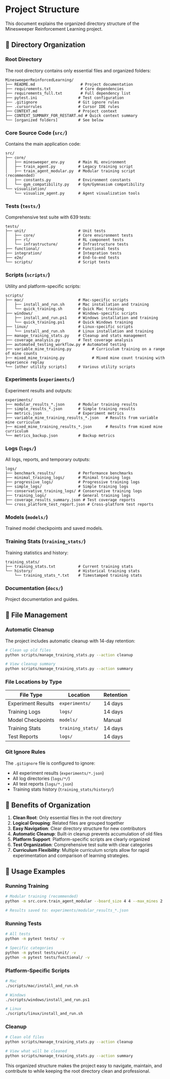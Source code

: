 # Project Structure

This document explains the organized directory structure of the Minesweeper Reinforcement Learning project.

## 📁 Directory Organization

### Root Directory
The root directory contains only essential files and organized folders:

```
MinesweeperReinforcedLearning/
├── README.md                    # Project documentation
├── requirements.txt             # Core dependencies
├── requirements_full.txt        # Full dependency list
├── pytest.ini                  # Test configuration
├── .gitignore                  # Git ignore rules
├── .cursorrules                # Cursor IDE rules
├── CONTEXT.md                  # Project context
├── CONTEXT_SUMMARY_FOR_RESTART.md # Quick context summary
└── [organized folders]         # See below
```

### Core Source Code (`src/`)
Contains the main application code:

```
src/
├── core/
│   ├── minesweeper_env.py      # Main RL environment
│   ├── train_agent.py          # Legacy training script
│   ├── train_agent_modular.py  # Modular training script (recommended)
│   ├── constants.py            # Environment constants
│   └── gym_compatibility.py    # Gym/Gymnasium compatibility
└── visualization/
    └── visualize_agent.py      # Agent visualization tools
```

### Tests (`tests/`)
Comprehensive test suite with 639 tests:

```
tests/
├── unit/                       # Unit tests
│   ├── core/                   # Core environment tests
│   ├── rl/                     # RL component tests
│   └── infrastructure/         # Infrastructure tests
├── functional/                 # Functional tests
├── integration/                # Integration tests
├── e2e/                        # End-to-end tests
└── scripts/                    # Script tests
```

### Scripts (`scripts/`)
Utility and platform-specific scripts:

```
scripts/
├── mac/                        # Mac-specific scripts
│   ├── install_and_run.sh      # Mac installation and training
│   └── quick_training.sh       # Quick Mac training
├── windows/                    # Windows-specific scripts
│   ├── install_and_run.ps1     # Windows installation and training
│   └── quick_training.ps1      # Quick Windows training
├── linux/                      # Linux-specific scripts
│   └── install_and_run.sh      # Linux installation and training
├── manage_training_stats.py    # Cleanup and stats management
├── coverage_analysis.py        # Test coverage analysis
├── automated_testing_workflow.py # Automated testing
├── variable_mine_training.py         # Curriculum training on a range of mine counts
├── mixed_mine_training.py            # Mixed mine count training with experience replay
└── [other utility scripts]     # Various utility scripts
```

### Experiments (`experiments/`)
Experiment results and outputs:

```
experiments/
├── modular_results_*.json      # Modular training results
├── simple_results_*.json       # Simple training results
├── metrics.json                # Experiment metrics
├── variable_mine_training_results_*.json   # Results from variable mine curriculum
├── mixed_mine_training_results_*.json      # Results from mixed mine curriculum
└── metrics_backup.json         # Backup metrics
```

### Logs (`logs/`)
All logs, reports, and temporary outputs:

```
logs/
├── benchmark_results/          # Performance benchmarks
├── minimal_training_logs/      # Minimal training logs
├── progressive_logs/           # Progressive training logs
├── simple_logs/                # Simple training logs
├── conservative_training_logs/ # Conservative training logs
├── training_logs/              # General training logs
├── coverage_results_summary.json # Test coverage reports
└── cross_platform_test_report.json # Cross-platform test reports
```

### Models (`models/`)
Trained model checkpoints and saved models.

### Training Stats (`training_stats/`)
Training statistics and history:

```
training_stats/
├── training_stats.txt          # Current training stats
└── history/                    # Historical training stats
    └── training_stats_*.txt    # Timestamped training stats
```

### Documentation (`docs/`)
Project documentation and guides.

## 🧹 File Management

### Automatic Cleanup
The project includes automatic cleanup with 14-day retention:

```bash
# Clean up old files
python scripts/manage_training_stats.py --action cleanup

# View cleanup summary
python scripts/manage_training_stats.py --action summary
```

### File Locations by Type

| File Type | Location | Retention |
|-----------|----------|-----------|
| Experiment Results | `experiments/` | 14 days |
| Training Logs | `logs/` | 14 days |
| Model Checkpoints | `models/` | Manual |
| Training Stats | `training_stats/` | 14 days |
| Test Reports | `logs/` | 14 days |

### Git Ignore Rules
The `.gitignore` file is configured to ignore:
- All experiment results (`experiments/*.json`)
- All log directories (`logs/*/`)
- All test reports (`logs/*.json`)
- Training stats history (`training_stats/history/`)

## 🚀 Benefits of Organization

1. **Clean Root**: Only essential files in the root directory
2. **Logical Grouping**: Related files are grouped together
3. **Easy Navigation**: Clear directory structure for new contributors
4. **Automatic Cleanup**: Built-in cleanup prevents accumulation of old files
5. **Platform Support**: Platform-specific scripts are clearly organized
6. **Test Organization**: Comprehensive test suite with clear categories
7. **Curriculum Flexibility**: Multiple curriculum scripts allow for rapid experimentation and comparison of learning strategies.

## 📝 Usage Examples

### Running Training
```bash
# Modular training (recommended)
python -m src.core.train_agent_modular --board_size 4 4 --max_mines 2

# Results saved to: experiments/modular_results_*.json
```

### Running Tests
```bash
# All tests
python -m pytest tests/ -v

# Specific categories
python -m pytest tests/unit/ -v
python -m pytest tests/functional/ -v
```

### Platform-Specific Scripts
```bash
# Mac
./scripts/mac/install_and_run.sh

# Windows
./scripts/windows/install_and_run.ps1

# Linux
./scripts/linux/install_and_run.sh
```

### Cleanup
```bash
# Clean old files
python scripts/manage_training_stats.py --action cleanup

# View what will be cleaned
python scripts/manage_training_stats.py --action summary
```

This organized structure makes the project easy to navigate, maintain, and contribute to while keeping the root directory clean and professional. 